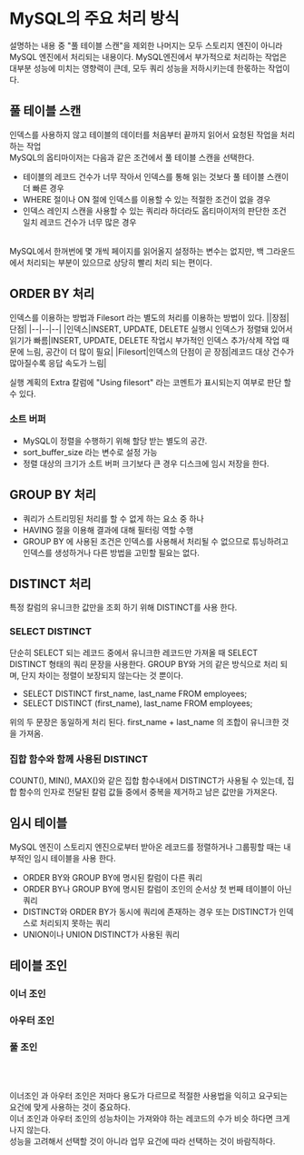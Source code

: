 # MySQL의 주요 처리 방식
설명하는 내용 중 "풀 테이블 스캔"을 제외한 나머지는 모두 스토리지 엔진이 아니라 MySQL 엔진에서 처리되는 내용이다. MySQL엔진에서 부가적으로 처리하는 작업은 대부분 성능에 미치는 영향력이 큰데, 모두 쿼리 성능을 저하시키는데 한몫하는 작업이다.

## 풀 테이블 스캔
인덱스를 사용하지 않고 테이블의 데이터를 처음부터 끝까지 읽어서 요청된 작업을 처리하는 작업 <br>
MySQL의 옵티마이저는 다음과 같은 조건에서 풀 테이블 스캔을 선택한다.
- 테이블의 레코드 건수가 너무 작아서 인덱스를 통해 읽는 것보다 풀 테이블 스캔이 더 빠른 경우
- WHERE 절이나 ON 절에 인덱스를 이용할 수 있는 적절한 조건이 없을 경우
- 인덱스 레인지 스캔을 사용할 수 있는 쿼리라 하더라도 옵티마이저의 판단한 조건 일치 레코드 건수가 너무 많은 경우

<br>
MySQL에서 한꺼번에 몇 개씩 페이지를 읽어올지 설정하는 변수는 없지만, 백 그라운드에서 처리되는 부분이 있으므로 상당히 빨리 처리 되는 편이다.

## ORDER BY 처리
인덱스를 이용하는 방법과 Filesort 라는 별도의 처리를 이용하는 방법이 있다.
||장점| 단점|
|--|--|--|
|인덱스|INSERT, UPDATE, DELETE 실행시 인덱스가 정렬돼 있어서 읽기가 빠름|INSERT, UPDATE, DELETE 작업시 부가적인 인덱스 추가/삭제 작업 때문에 느림, 공간이 더 많이 필요|
|Filesort|인덱스의 단점이 곧 장점|레코드 대상 건수가 많아질수록 응답 속도가 느림|

실행 계획의 Extra 칼럼에 "Using filesort" 라는 코멘트가 표시되는지 여부로 판단 할 수 있다.

### 소트 버퍼
- MySQL이 정렬을 수행하기 위해 할당 받는 별도의 공간.
- sort_buffer_size 라는 변수로 설정 가능
- 정렬 대상의 크기가 소트 버퍼 크기보다 큰 경우 디스크에 임시 저장을 한다.

## GROUP BY 처리
- 쿼리가 스트리밍된 처리를 할 수 없게 하는 요소 중 하나
- HAVING 절을 이용해 결과에 대해 필터링 역할 수행
- GROUP BY 에 사용된 조건은 인덱스를 사용해서 처리될 수 없으므로 튜닝하려고 인덱스를 생성하거나 다른 방법을 고민할 필요는 없다.

## DISTINCT 처리
특정 칼럼의 유니크한 값만을 조회 하기 위해 DISTINCT를 사용 한다.

### SELECT DISTINCT 
단순히 SELECT 되는 레코드 중에서 유니크한 레코드만 가져올 때 SELECT DISTINCT 형태의 쿼리 문장을 사용한다. GROUP BY와 거의 같은 방식으로 처리 되며, 단지 차이는 정렬이 보장되지 않는다는 것 뿐이다.

- SELECT DISTINCT first_name, last_name FROM employees;
- SELECT DISTINCT (first_name), last_name FROM employees;

위의 두 문장은 동일하게 처리 된다. first_name + last_name 의 조합이 유니크한 것을 가져옴.

### 집합 함수와 함께 사용된 DISTINCT
COUNT(), MIN(), MAX()와 같은 집합 함수내에서 DISTINCT가 사용될 수 있는데, 집합 함수의 인자로 전달된 칼럼 값들 중에서 중복을 제거하고 남은 값만을 가져온다.

## 임시 테이블
MySQL 엔진이 스토리지 엔진으로부터 받아온 레코드를 정렬하거나 그룹핑할 때는 내부적인 임시 테이블을 사용 한다.

- ORDER BY와 GROUP BY에 명시된 칼럼이 다른 쿼리
- ORDER BY나 GROUP BY에 명시된 칼럼이 조인의 순서상 첫 번째 테이블이 아닌 쿼리
- DISTINCT와 ORDER BY가 동시에 쿼리에 존재하는 경우 또는 DISTINCT가 인덱스로 처리되지 못하는 쿼리
- UNION이나 UNION DISTINCT가 사용된 쿼리

## 테이블 조인

### 이너 조인

### 아우터 조인

### 풀 조인


<br><br>

이너조인 과 아우터 조인은 저마다 용도가 다르므로 적절한 사용법을 익히고 요구되는 요건에 맞게 사용하는 것이 중요하다. <br>
이너 조인과 아우터 조인의 성능차이는 가져와야 하는 레코드의 수가 비슷 하다면 크게 나지 않는다. <br>
성능을 고려해서 선택할 것이 아니라 업무 요건에 따라 선택하는 것이 바람직하다.